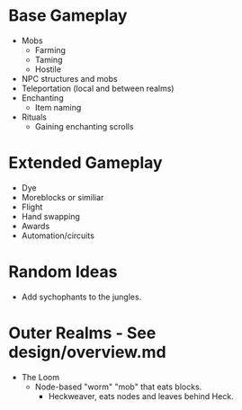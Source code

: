 # Base Gameplay
* Mobs
	* Farming
	* Taming
	* Hostile
* NPC structures and mobs
* Teleportation (local and between realms)
* Enchanting
	* Item naming
* Rituals
	* Gaining enchanting scrolls

# Extended Gameplay
* Dye
* Moreblocks or similiar
* Flight
* Hand swapping
* Awards
* Automation/circuits

# Random Ideas
* Add sychophants to the jungles.

# Outer Realms - See design/overview.md
* The Loom
	* Node-based "worm" "mob" that eats blocks.
		* Heckweaver, eats nodes and leaves behind Heck.
